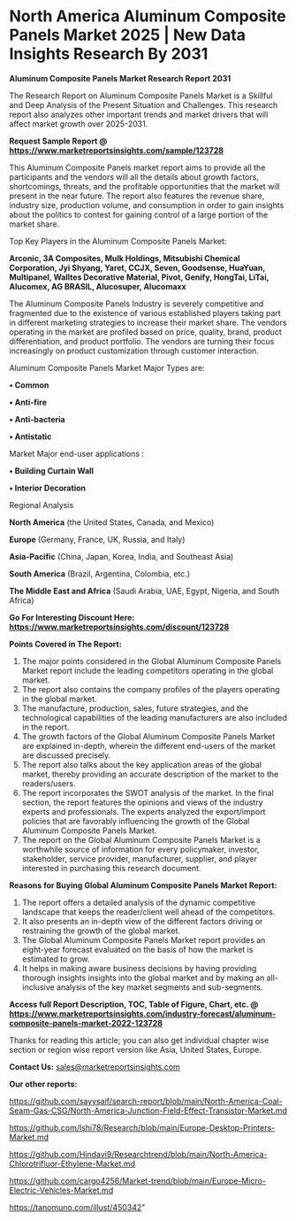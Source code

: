 # North America Aluminum Composite Panels Market 2025 | New Data Insights Research By 2031

<strong>Aluminum Composite Panels Market Research Report 2031</strong>

The Research Report on Aluminum Composite Panels Market is a Skillful and Deep Analysis of the Present Situation and Challenges. This research report also analyzes other important trends and market drivers that will affect market growth over 2025-2031.

<strong>Request Sample Report @ <a href=https://www.marketreportsinsights.com/sample/123728>https://www.marketreportsinsights.com/sample/123728</a></strong>

This Aluminum Composite Panels market report aims to provide all the participants and the vendors will all the details about growth factors, shortcomings, threats, and the profitable opportunities that the market will present in the near future. The report also features the revenue share, industry size, production volume, and consumption in order to gain insights about the politics to contest for gaining control of a large portion of the market share.

Top Key Players in the Aluminum Composite Panels Market:

<strong>Arconic, 3A Composites, Mulk Holdings, Mitsubishi Chemical Corporation, Jyi Shyang, Yaret, CCJX, Seven, Goodsense, HuaYuan, Multipanel, Walltes Decorative Material, Pivot, Genify, HongTai, LiTai, Alucomex, AG BRASIL, Alucosuper, Alucomaxx</strong>

The Aluminum Composite Panels Industry is severely competitive and fragmented due to the existence of various established players taking part in different marketing strategies to increase their market share. The vendors operating in the market are profiled based on price, quality, brand, product differentiation, and product portfolio. The vendors are turning their focus increasingly on product customization through customer interaction.

Aluminum Composite Panels Market Major Types are:

<strong>• Common

• Anti-fire

• Anti-bacteria

• Antistatic</strong>

Market Major end-user applications :

<strong>• Building Curtain Wall

• Interior Decoration</strong>

Regional Analysis

</u><strong><b>North America</b></strong> (the United States, Canada, and Mexico)

<strong><b>Europe </b></strong>(Germany, France, UK, Russia, and Italy)

<strong><b>Asia-Pacific</b></strong> (China, Japan, Korea, India, and Southeast Asia)

<strong><b>South America</b></strong> (Brazil, Argentina, Colombia, etc.)

<strong><b>The Middle East and Africa</b></strong> (Saudi Arabia, UAE, Egypt, Nigeria, and South Africa)

<strong>Go For Interesting Discount Here: <a href=https://www.marketreportsinsights.com/discount/123728>https://www.marketreportsinsights.com/discount/123728</a></strong>

<strong>Points Covered in The Report:</strong>
<ol>
  <li>The major points considered in the Global Aluminum Composite Panels Market report include the leading competitors operating in the global market.</li>
  <li>The report also contains the company profiles of the players operating in the global market.</li>
  <li>The manufacture, production, sales, future strategies, and the technological capabilities of the leading manufacturers are also included in the report.</li>
  <li>The growth factors of the Global Aluminum Composite Panels Market are explained in-depth, wherein the different end-users of the market are discussed precisely.</li>
  <li>The report also talks about the key application areas of the global market, thereby providing an accurate description of the market to the readers/users.</li>
  <li>The report incorporates the SWOT analysis of the market. In the final section, the report features the opinions and views of the industry experts and professionals. The experts analyzed the export/import policies that are favorably influencing the growth of the Global Aluminum Composite Panels Market.</li>
  <li>The report on the Global Aluminum Composite Panels Market is a worthwhile source of information for every policymaker, investor, stakeholder, service provider, manufacturer, supplier, and player interested in purchasing this research document.</li>
</ol>
<strong>Reasons for Buying Global Aluminum Composite Panels Market Report:</strong>

<ol>
  <li>The report offers a detailed analysis of the dynamic competitive landscape that keeps the reader/client well ahead of the competitors.</li>
  <li>It also presents an in-depth view of the different factors driving or restraining the growth of the global market.</li>
  <li>The Global Aluminum Composite Panels Market report provides an eight-year forecast evaluated on the basis of how the market is estimated to grow.</li>
  <li>It helps in making aware business decisions by having providing thorough insights insights into the global market and by making an all-inclusive analysis of the key market segments and sub-segments.</li>
</ol>
<strong>Access full Report Description, TOC, Table of Figure, Chart, etc. @ <a href=https://www.marketreportsinsights.com/industry-forecast/aluminum-composite-panels-market-2022-123728>https://www.marketreportsinsights.com/industry-forecast/aluminum-composite-panels-market-2022-123728</a></strong>


Thanks for reading this article; you can also get individual chapter wise section or region wise report version like Asia, United States, Europe.

<strong>Contact Us:</strong>
sales@marketreportsinsights.com

<strong>Our other reports:</strong>

<a href=https://github.com/sayysaif/search-report/blob/main/North-America-Coal-Seam-Gas-CSG/North-America-Junction-Field-Effect-Transistor-Market.md>https://github.com/sayysaif/search-report/blob/main/North-America-Coal-Seam-Gas-CSG/North-America-Junction-Field-Effect-Transistor-Market.md</a>

<a href=https://github.com/Ishi78/Research/blob/main/Europe-Desktop-Printers-Market.md>https://github.com/Ishi78/Research/blob/main/Europe-Desktop-Printers-Market.md</a>

<a href=https://github.com/Hindavi9/Researchtrend/blob/main/North-America-Chlorotrifluor-Ethylene-Market.md>https://github.com/Hindavi9/Researchtrend/blob/main/North-America-Chlorotrifluor-Ethylene-Market.md</a>

<a href=https://github.com/cargo4256/Market-trend/blob/main/Europe-Micro-Electric-Vehicles-Market.md>https://github.com/cargo4256/Market-trend/blob/main/Europe-Micro-Electric-Vehicles-Market.md</a>

<a href=https://tanomuno.com/illust/450342>https://tanomuno.com/illust/450342</a>"
